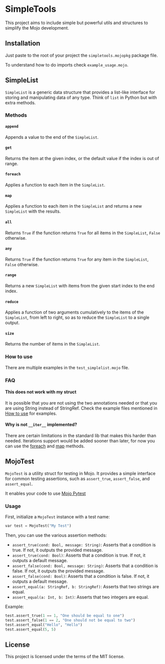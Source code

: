 # SimpleTools

This project aims to include simple but powerful utils and structures to simplify the Mojo development.

## Installation

Just paste to the root of your project the `simpletools.mojopkg` package file.

To understand how to do imports check `example_usage.mojo`.

## SimpleList

`SimpleList` is a generic data structure that provides a list-like interface for storing and manipulating data of any type. Think of `list` in Python but with extra methods.

### Methods

#### `append`

Appends a value to the end of the `SimpleList`.

#### `get`

Returns the item at the given index, or the default value if the index is out of range.

#### `foreach`

Applies a function to each item in the `SimpleList`.

#### `map`

Applies a function to each item in the `SimpleList` and returns a new `SimpleList` with the results.

#### `all`

Returns `True` if the function returns `True` for all items in the `SimpleList`, `False` otherwise.

#### `any`

Returns `True` if the function returns `True` for any item in the `SimpleList`, `False` otherwise.

#### `range`

Returns a new `SimpleList` with items from the given start index to the end index.

#### `reduce`

Applies a function of two arguments cumulatively to the items of the `SimpleList`, from left to right, so as to reduce the `SimpleList` to a single output.

#### `size`

Returns the number of items in the `SimpleList`.

### How to use

There are multiple examples in the `test_simplelist.mojo` file.

### FAQ

#### This does not work with my struct

It is possible that you are not using the two annotations needed or that you are using String instead of StringRef.
Check the example files mentioned in [How to use](#how-to-use) for examples.

#### Why is not `__iter__` implemented?

There are certain limitations in the standard lib that makes this harder than needed. Iterations support would be added sooner than later, for now you can use the [foreach](#foreach) and [map](#map) methods.

## MojoTest

`MojoTest` is a utility struct for testing in Mojo. It provides a simple interface for common testing assertions, such as `assert_true`, `assert_false`, and `assert_equal`.

It enables your code to use [Mojo Pytest](https://github.com/guidorice/mojo-pytest)

### Usage

First, initialize a `MojoTest` instance with a test name:

```python
var test = MojoTest("My Test")
```

Then, you can use the various assertion methods:

- `assert_true(cond: Bool, message: String)`: Asserts that a condition is true. If not, it outputs the provided message.
- `assert_true(cond: Bool)`: Asserts that a condition is true. If not, it outputs a default message.
- `assert_false(cond: Bool, message: String)`: Asserts that a condition is false. If not, it outputs the provided message.
- `assert_false(cond: Bool)`: Asserts that a condition is false. If not, it outputs a default message.
- `assert_equal(a: StringRef, b: StringRef)`: Asserts that two strings are equal.
- `assert_equal(a: Int, b: Int)`: Asserts that two integers are equal.

Example:

```python
test.assert_true(1 == 1, "One should be equal to one")
test.assert_false(1 == 2, "One should not be equal to two")
test.assert_equal("Hello", "Hello")
test.assert_equal(5, 5)
```

## License

This project is licensed under the terms of the MIT license.
